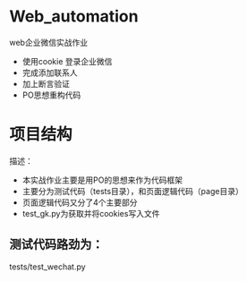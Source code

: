 # Web_automation
web企业微信实战作业
- 使用cookie 登录企业微信
- 完成添加联系人
- 加上断言验证
- PO思想重构代码

# 项目结构
描述：
- 本实战作业主要是用PO的思想来作为代码框架
- 主要分为测试代码（tests目录），和页面逻辑代码（page目录）
- 页面逻辑代码又分了4个主要部分
- test_gk.py为获取并将cookies写入文件

## 测试代码路劲为：
tests/test_wechat.py